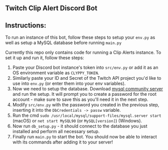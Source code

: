 ## Twitch Clip Alert Discord Bot

## Instructions:

To run an instance of this bot, follow these steps to setup your `env.py` as well as setup a MySQL database before running `main.py`

Currently this repo only contains code for running a Clip Alerts instance. To set it up and run it, follow these steps:

1. Paste your Discord bot instance's token into `src/env.py` or add it as an OS environment variable as `CLYPPY_TOKEN`.
2. Similarly paste your ID and Secret of the Twitch API project you'd like to use into `env.py` (or enter them into your env variables).
3. Now we need to setup the database. Download [mysql community server](https://dev.mysql.com/downloads/mysql/) and run the setup. It will prompt you to create a password for the root account - make sure to save this as you'll need it in the next step.
4. Modify `src/env.py` with the password you created in the previous step, inserting it into the `DbCredentials -> passw` variable.
5. Run the cmd `sudo /usr/local/mysql/support-files/mysql.server start` (macOS) or `net start MySQL90` (or `MySQL[version]`) (Windows).
6. Now run `db_setup.py` - it should connect to the database you just installed and perform all necessary setup.
7. Finally run `main.py` to start the bot. You should now be able to interact with its commands after adding it to your server!